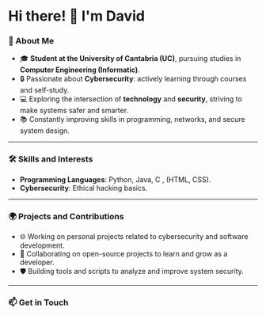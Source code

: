 # Hi there! 👋 I'm David  

### 🌟 About Me  

- 🎓 **Student at the University of Cantabria (UC)**, pursuing studies in **Computer Engineering (Informatic)**.  
- 🔒 Passionate about **Cybersecurity**: actively learning through courses and self-study.  
- 💻 Exploring the intersection of **technology** and **security**, striving to make systems safer and smarter.  
- 📚 Constantly improving skills in programming, networks, and secure system design.  

---

### 🛠️ Skills and Interests  

- **Programming Languages**: Python, Java, C , (HTML, CSS).  
- **Cybersecurity**: Ethical hacking basics.   

---

### 🌍 Projects and Contributions  

- 🌐 Working on personal projects related to cybersecurity and software development.  
- 🔧 Collaborating on open-source projects to learn and grow as a developer.  
- 🛡️ Building tools and scripts to analyze and improve system security.  

---

### 📫 Get in Touch  


